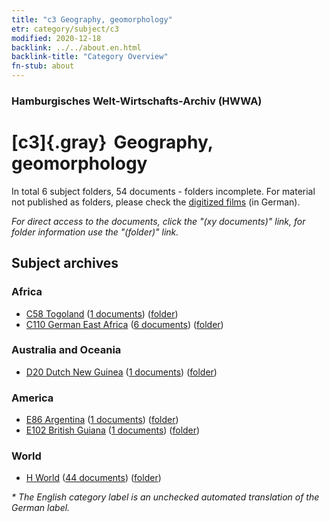 ```yaml
---
title: "c3 Geography, geomorphology"
etr: category/subject/c3
modified: 2020-12-18
backlink: ../../about.en.html
backlink-title: "Category Overview"
fn-stub: about
---
```


### Hamburgisches Welt-Wirtschafts-Archiv (HWWA)
# [c3]{.gray}&#8201; Geography, geomorphology&#160; 





In total 6 subject folders, 54 documents - folders incomplete.
For material not published as folders, please check the [digitized films](/film/h1_sh) (in German).

_For direct access to the documents, click the "(xy documents)" link, for folder information use the "(folder)" link._

## Subject archives



### Africa

- [C58 Togoland](../../../geo/about.en.html#C58) (<a href="https://dfg-viewer.de/show/?tx_dlf[id]=https://pm20.zbw.eu/mets/sh/1414xx/141408/1442xx/144204/public.mets.en.xml" target="_blank">1 documents</a>) ([folder](http://purl.org/pressemappe20/folder/sh/141408,144204))
- [C110 German East Africa](../../../geo/about.en.html#C110) (<a href="https://dfg-viewer.de/show/?tx_dlf[id]=https://pm20.zbw.eu/mets/sh/1414xx/141471/1442xx/144204/public.mets.en.xml" target="_blank">6 documents</a>) ([folder](http://purl.org/pressemappe20/folder/sh/141471,144204))

### Australia and Oceania

- [D20 Dutch New Guinea](../../../geo/about.en.html#D20) (<a href="https://dfg-viewer.de/show/?tx_dlf[id]=https://pm20.zbw.eu/mets/sh/1416xx/141619/1442xx/144204/public.mets.en.xml" target="_blank">1 documents</a>) ([folder](http://purl.org/pressemappe20/folder/sh/141619,144204))

### America

- [E86 Argentina](../../../geo/about.en.html#E86) (<a href="https://dfg-viewer.de/show/?tx_dlf[id]=https://pm20.zbw.eu/mets/sh/1416xx/141692/1442xx/144204/public.mets.en.xml" target="_blank">1 documents</a>) ([folder](http://purl.org/pressemappe20/folder/sh/141692,144204))
- [E102 British Guiana](../../../geo/about.en.html#E102) (<a href="https://dfg-viewer.de/show/?tx_dlf[id]=https://pm20.zbw.eu/mets/sh/1417xx/141700/1442xx/144204/public.mets.en.xml" target="_blank">1 documents</a>) ([folder](http://purl.org/pressemappe20/folder/sh/141700,144204))

### World

- [H World](../../../geo/about.en.html#H) (<a href="https://dfg-viewer.de/show/?tx_dlf[id]=https://pm20.zbw.eu/mets/sh/1417xx/141728/1442xx/144204/public.mets.en.xml" target="_blank">44 documents</a>) ([folder](http://purl.org/pressemappe20/folder/sh/141728,144204))


_* The English category label is an unchecked automated translation of the German label._

